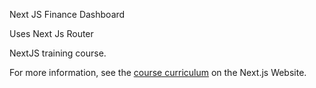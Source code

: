 Next JS Finance Dashboard

Uses Next Js Router

NextJS training course.

For more information, see the [course curriculum](https://nextjs.org/learn) on the Next.js Website.
